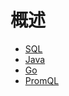 # 概述

- [SQL](./sql.md)
- [Java](./sdk-libraries/java.md)
- [Go](./sdk-libraries/go.md)
- [PromQL](promql.md)
